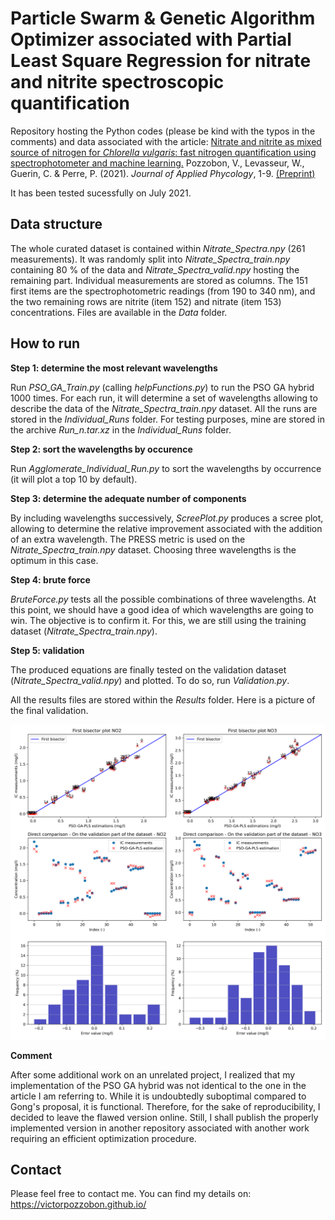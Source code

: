 # Particle Swarm & Genetic Algorithm Optimizer associated with Partial Least Square Regression for nitrate and nitrite spectroscopic quantification 

Repository hosting the Python codes (please be kind with the typos in the comments) and data associated with the article: 
[Nitrate and nitrite as mixed source of nitrogen for _Chlorella vulgaris_: fast nitrogen quantification using spectrophotometer and machine learning.](https://www.springer.com/journal/10811) 
Pozzobon, V., Levasseur, W., Guerin, C. & Perre, P. (2021). 
*Journal of Applied Phycology*, 1-9. [(Preprint)](https://victorpozzobon.github.io/assets/preprints/Pozzobon_2021_b.pdf)

It has been tested sucessfully on July 2021.

## Data structure

The whole curated dataset is contained within _Nitrate_Spectra.npy_ (261 measurements). It was randomly split into _Nitrate_Spectra_train.npy_ containing 80 % of the data and _Nitrate_Spectra_valid.npy_ hosting the remaining part. Individual measurements are stored as columns. The 151 first items are the spectrophotometric readings (from 190 to 340 nm), and the two remaining rows are nitrite (item 152) and nitrate (item 153) concentrations. Files are available in the _Data_ folder.

## How to run

__Step 1: determine the most relevant wavelengths__

Run _PSO_GA_Train.py_ (calling _helpFunctions.py_) to run the PSO GA hybrid 1000 times. For each run, it will determine a set of wavelengths allowing to describe the data of the _Nitrate_Spectra_train.npy_ dataset. All the runs are stored in the _Individual_Runs_ folder. For testing purposes, mine are stored in the archive _Run\_n.tar.xz_ in the _Individual_Runs_ folder.

__Step 2: sort the wavelengths by occurence__

Run _Agglomerate_Individual_Run.py_ to sort the wavelengths by occurrence (it will plot a top 10 by default).

__Step 3: determine the adequate number of components__

By including wavelengths successively, _ScreePlot.py_ produces a scree plot, allowing to determine the relative improvement associated with the addition of an extra wavelength. The PRESS metric is used on the _Nitrate_Spectra_train.npy_ dataset. Choosing three wavelengths is the optimum in this case. 

__Step 4: brute force__

_BruteForce.py_ tests all the possible combinations of three wavelengths. At this point, we should have a good idea of which wavelengths are going to win. The objective is to confirm it. For this, we are still using the training dataset (_Nitrate_Spectra_train.npy_). 

__Step 5: validation__

The produced equations are finally tested on the validation dataset (_Nitrate_Spectra_valid.npy_) and plotted. To do so, run _Validation.py_. 

All the results files are stored within the _Results_ folder. Here is a picture of the final validation. 

![Image not found](./Results/Results.png?raw=true)

__Comment__

After some additional work on an unrelated project, I realized that my implementation of the PSO GA hybrid was not identical to the one in the article I am referring to. While it is undoubtedly suboptimal compared to Gong's proposal, it is functional. Therefore, for the sake of reproducibility, I decided to leave the flawed version online. Still, I shall publish the properly implemented version in another repository associated with another work requiring an efficient optimization procedure.

## Contact

Please feel free to contact me. You can find my details on: https://victorpozzobon.github.io/


